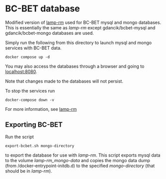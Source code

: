 # BC-BET database

Modified version of [lamp-rm](https://github.com/gdancik/lamp-rm) used for BC-BET mysql and mongo databases. This is essentially the same as *lamp-rm* except gdancik/bcbet-mysql and gdancik/bcbet-mongo databases are used. 

Simply run the following from this directory to launch mysql and mongo services with BC-BET data.

```
docker compose up -d
```

You may also access the databases through a browser and going to [localhost:8080](localhost:8080). 

Note that changes made to the databases will not persist.

To stop the services run

```
docker-compose down -v
```

For more information, see [lamp-rm](https://github.com/gdancik/lamp-rm)

## Exporting BC-BET

Run the script

```
export-bcbet.sh mongo-directory
```

to export the database for use with *lamp-rm*. This script exports mysql data to the volume *lamp-rm_mongo-data* and copies the mongo data dump (from /docker-entrypoint-initdb.d) to the specified *mongo-directory* (that should be in *lamp-rm*).  
